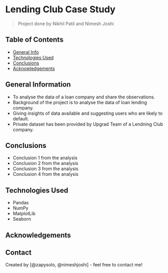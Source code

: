 # Lending Club Case Study
> Project done by Nikhil Patil and Nimesh Joshi


## Table of Contents
* [General Info](#general-information)
* [Technologies Used](#technologies-used)
* [Conclusions](#conclusions)
* [Acknowledgements](#acknowledgements)

<!-- You can include any other section that is pertinent to your problem -->

## General Information
- To analyse the data of a loan company and share the observations. 
- Background of the project is to analyse the data of loan lending company.
- Giving insights of data available and suggesting users who are likely to default.
- Private dataset has been provided by Upgrad Team of a Lendning Club company.

<!-- You don't have to answer all the questions - just the ones relevant to your project. -->

## Conclusions
- Conclusion 1 from the analysis
- Conclusion 2 from the analysis
- Conclusion 3 from the analysis
- Conclusion 4 from the analysis

<!-- You don't have to answer all the questions - just the ones relevant to your project. -->


## Technologies Used
- Pandas
- NumPy
- MatplotLib
- Seaborn
  

<!-- As the libraries versions keep on changing, it is recommended to mention the version of library used in this project -->

## Acknowledgements


## Contact
Created by [@zapysolo, @nimeshjoshi] - feel free to contact me!


<!-- Optional -->
<!-- ## License -->
<!-- This project is open source and available under the [... License](). -->

<!-- You don't have to include all sections - just the one's relevant to your project -->
